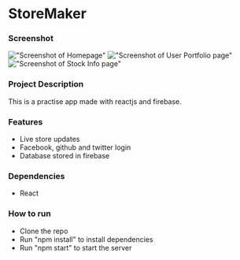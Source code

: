 # StoreMaker

### Screenshot

!["Screenshot of Homepage"]()
!["Screenshot of User Portfolio page"]()
!["Screenshot of Stock Info page"]()

### Project Description

This is a practise app made with reactjs and firebase.


### Features

- Live store updates
- Facebook, github and twitter login
- Database stored in firebase


### Dependencies

* React

### How to run

* Clone the repo
* Run "npm install" to install dependencies
* Run "npm start" to start the server


